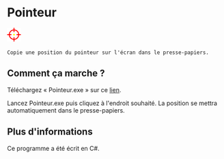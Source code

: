 # Pointeur

<p>
	<img src="https://github.com/TheRake66/Pointeur/blob/main/curseur.png">

	Copie une position du pointeur sur l'écran dans le presse-papiers.
</p>

## Comment ça marche ?

Téléchargez « Pointeur.exe » sur ce <a href="https://github.com/TheRake66/Pointeur/releases/">lien</a>.

Lancez Pointeur.exe puis cliquez à l'endroit souhaité. La position se mettra automatiquement dans le presse-papiers.

## Plus d'informations

Ce programme a été écrit en C#.